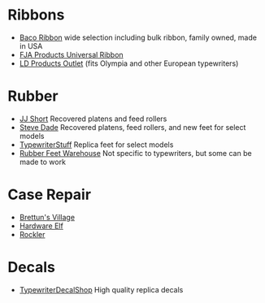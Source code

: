 <!-- TITLE: Supplies -->
<!-- SUBTITLE: Where to get typewriter supplies -->

# Ribbons

* [Baco Ribbon](mailto:bacoribbon@sbcglobal.net) wide selection including bulk ribbon, family owned, made in USA
* [FJA Products Universal Ribbon](http://amzn.com/B009JGXAHG)
* [LD Products Outlet](http://ebay.to/2zWOPzW) (fits Olympia and other European typewriters)

# Rubber
* [JJ Short](http://www.jjshort.com/typewriter-platen-repair.php) Recovered platens and feed rollers
* [Steve Dade](mailto:nailgnr@sbcglobal.net) Recovered platens, feed rollers, and new feet for select models
* [TypewriterStuff](https://www.etsy.com/shop/TypewriterStuff) Replica feet for select models
* [Rubber Feet Warehouse](https://www.rubberfeetwarehouse.com) Not specific to typewriters, but some can be made to work
# Case Repair
* [Brettun's Village](https://www.brettunsvillage.com/trunks/howto/parts/handles/)
* [Hardware Elf](https://hardwareelf.com/catalog/luggage-repair/luggage-handles.aspx)
* [Rockler](https://www.rockler.com)

# Decals
* [TypewriterDecalShop](https://www.etsy.com/shop/TypewriterDecalShop) High quality replica decals